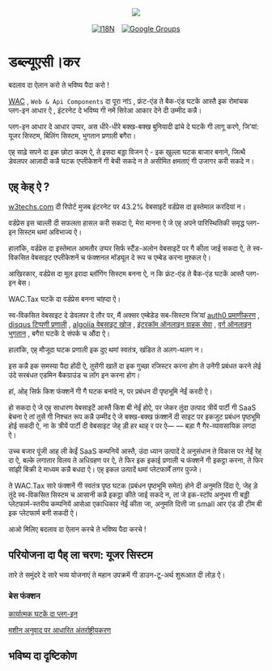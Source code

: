 <p align="center"><a href="https://wac.tax"><img src="https://cdn.jsdelivr.net/gh/wactax/img/logo.svg"/></a></p><p align="center"><a href="https://github.com/wactax/wac.tax/blob/main/doc/README.md#readme"><img alt="I18N" src="https://cdn.jsdelivr.net/gh/wactax/img/t.svg"/></a>　<a href="https://groups.google.com/u/2/g/wactax"><img alt="Google Groups" src="https://cdn.jsdelivr.net/gh/wactax/img/g-groups.svg"/></a></p>

# डब्ल्यूएसी।कर

बदलाव दा ऐलान करो ते भविष्य पैदा करो !

[WAC](https://wac.tax) , `Web & Api Components` दा पूरा नांऽ , फ्रंट-एंड ते बैक-एंड घटकें आस्तै इक रोमांचक प्लग-इन आधार ऐ , इंटरनेट दे भविष्य गी नमें सिरेआ आकार देने दी उम्मीद कन्नै।

प्लग-इन आधार दे आधार उप्पर, अस धीरे-धीरे बक्ख-बक्ख बुनियादी ढांचे दे घटकें गी लागू करगे, जि’यां: यूजर सिस्टम, बिलिंग सिस्टम, भुगतान प्रणाली बगैरा।

एह् साढ़े सपने दा इक छोटा कदम ऐ, ते इसदा बड्डा विजन ऐ - इक खुल्ला घटक बाजार बनाने, जित्थै डेवलपर आज़ादी कन्नै घटक एप्लीकेशनें गी बेची सकदे न ते असीमित क्षमताएं गी उजागर करी सकदे न।

## एह् केह् ऐ ?

[w3techs.com](https://w3techs.com/technologies/details/cm-wordpress) दी रिपोर्ट मुजब इंटरनेट पर 43.2% वेबसाइटें वर्डप्रेस दा इस्तेमाल करदियां न।

वर्डप्रेस इस चाल्ली दी सफलता हासल करी सकदा ऐ, मेरा मानना ​​ऐ जे एह् अपने पारिस्थितिकी समृद्ध प्लग-इन सिस्टम थमां अविभाज्य ऐ।

हालांकि, वर्डप्रेस दा इस्तेमाल आमतौर उप्पर सिर्फ स्टैंड-अलोन वेबसाइटें पर गै कीता जाई सकदा ऐ, ते स्व-विकसित वेबसाइट एप्लीकेशनें च फंक्शनल मॉड्यूल दे रूप च एम्बेड करना मुश्कल ऐ।

आखिरकार, वर्डप्रेस दा मूल इरादा ब्लॉगिंग सिस्टम बनना ऐ, न कि फ्रंट-एंड ते बैक-एंड घटकें आस्तै प्लग-इन बेस।

WAC.Tax घटकें दा वर्डप्रेस बनना चांह्दा ऐ।

स्व-विकसित वेबसाइट दे डेवलपर दे तौर पर, मैं अक्सर एम्बेडेड सब-सिस्टम जि’यां [auth0 प्रमाणीकरण](https://auth0.com) , [disqus टिप्पणी प्रणाली](https://disqus.com) , [algolia वेबसाइट खोज](https://www.algolia.com) , [इंटरकॉम ऑनलाइन ग्राहक सेवा](https://www.intercom.com) , [वर्ग ऑनलाइन भुगतान](https://developer.squareup.com/docs/web-payments/overview) , बगैरा घटकें दे संपर्क च औंदा ऐ।

हालांकि, एह् मौजूदा घटक प्रणाली इक दुए थमां स्वतंत्र, खंडित ते अलग-थलग न।

इस कन्नै इक समस्या पैदा होंदी ऐ, तुसेंगी खातें दा इक गुच्छा रजिस्टर करना होग ते उनेंगी प्रबंधत करने लेई उंदे सरबंधत एडमिन बैकग्राउंड च लॉग इन करना होग।

हां, ओह् सिर्फ किश फंक्शनें गी गै घटक बनांदे न, पर प्रबंधन दी पृष्ठभूमि नेईं करदी ऐ।

हो सकदा ऐ जे एह् साधारण वेबसाइटें आस्तै किश बी नेईं होऐ, पर जेकर तुंदा उत्पाद त्रीयें पार्टी गी SaaS बेचना ऐ तां तुसें गी निश्चत रूप कन्नै उम्मीद ऐ जे बक्ख-बक्ख फ़ंक्शनें दी साइट पर इकजुट प्रबंधन पृष्ठभूमि होई सकदी ऐ, ना के त्रीयें पार्टी दी वेबसाइट जेह् ड़ी हर थाह् र पर ऐ— — बड़ा गै गैर-व्यावसायिक लगदा ऐ।

उच्च बजार पूंजी आह् ली केईं SaaS कम्पनियें आस्तै, उंदा ध्यान उत्पादें दे अनुसंधान ते विकास पर नेईं रेह् दा ऐ, बल्के लगातार विलय ते अधिग्रहण पर ऐ, ते फिर इक इकाई प्रणाली च फंक्शनें गी इकट्ठा करना, ते फिर सांझी बिक्री दे माध्यम कन्नै बधदा ऐ। एह् इकल उत्पादें थमां प्लेटफार्में तगर पुज्जे।

ते WAC.Tax सारे फंक्शनें गी स्वतंत्र पृष्ठ घटक (प्रबंधन पृष्ठभूमि समेत) होने दी अनुमति दिंदा ऐ, जेह् ड़े तुंदे स्व-विकसित सिस्टम च आसानी कन्नै इकट्ठा कीते जाई सकदे न, तां जे इक-स्टॉप अनुभव गी बड्डी प्लेटफार्म-स्तरीय कम्पनियें आसेआ एकाधिकार नेईं कीता जा, अनुमति दित्ती जा small आर एंड डी टीम बी इक प्लेटफार्म बनी सकदी ऐ।

आओ मिलिए बदलाव दा ऐलान करचे ते भविष्य पैदा करचे !

## परियोजना दा पैह् ला चरण: यूजर सिस्टम

तारे ते समुंदरे दे सारे भव्य योजनाएं ते महान उपक्रमें गी डाउन-टू-अर्थ शुरूआत दी लोड़ ऐ।

### बेस फंक्शन

[कार्यात्मक घटकें दा प्लग-इन](./pkg.md)

[मशीन अनुवाद पर आधारित अंतर्राष्ट्रीयकरण](./i18n.md)

## भविष्य दा दृष्टिकोण
